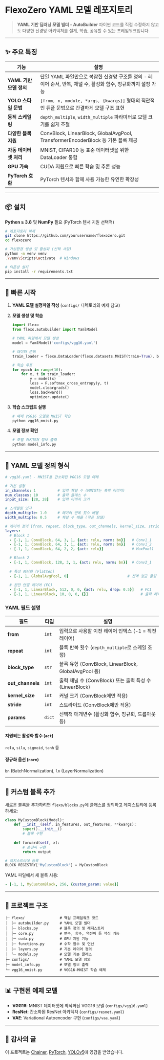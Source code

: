 # FlexoZero YAML 모델 레포지토리

> **YAML 기반 딥러닝 모델 빌더 - AutoBuilder**
> 파이썬 코드를 직접 수정하지 않고도 다양한 신경망 아키텍처를 설계, 학습, 공유할 수 있는 프레임워크입니다.

---

## ✨ 주요 특징

| 기능 | 설명 |
| --- | --- |
| **YAML 기반 모델 정의** | 단일 YAML 파일만으로 복잡한 신경망 구조를 정의 - 레이어 순서, 반복, 채널 수, 활성화 함수, 정규화까지 설정 가능 |
| **YOLO 스타일 문법** | `[from, n, module, *args, {kwargs}]` 형태의 직관적인 튜플 문법으로 간결하게 모델 구조 표현 |
| **동적 스케일링** | `depth_multiple`, `width_multiple` 파라미터로 모델 크기를 쉽게 조절 |
| **다양한 블록 지원** | ConvBlock, LinearBlock, GlobalAvgPool, TransformerEncoderBlock 등 기본 블록 제공 |
| **자동 데이터셋 처리** | MNIST, CIFAR10 등 표준 데이터셋을 위한 DataLoader 통합 |
| **GPU 가속** | CUDA 지원으로 빠른 학습 및 추론 성능 |
| **PyTorch 호환** | PyTorch 텐서와 함께 사용 가능한 유연한 확장성 |

---

## 📦 설치

**Python ≥ 3.8** 및 **NumPy** 필요 (PyTorch 텐서 지원 선택적)

```bash
# 레포지토리 복제
git clone https://github.com/yourusername/flexozero.git
cd flexozero

# 가상환경 생성 및 활성화 (선택 사항)
python -m venv venv
.\venv\Scripts\activate  # Windows

# 의존성 설치
pip install -r requirements.txt
```

---

## 🚀 빠른 시작

1. **YAML 모델 설정파일 작성** (`configs/` 디렉토리의 예제 참고)
2. **모델 생성 및 학습**

   ```python
   import flexo
   from flexo.autobuilder import YamlModel
   
   # YAML 파일에서 모델 생성
   model = YamlModel('configs/vgg16.yaml')
   
   # 데이터 준비
   train_loader = flexo.DataLoader(flexo.datasets.MNIST(train=True), batch_size=32)
   
   # 학습 루프
   for epoch in range(10):
       for x, t in train_loader:
           y = model(x)
           loss = F.softmax_cross_entropy(y, t)
           model.cleargrads()
           loss.backward()
           optimizer.update()
   ```

3. **학습 스크립트 실행**

   ```bash
   # 예제 VGG16 모델로 MNIST 학습
   python vgg16_mnist.py
   ```

4. **모델 정보 확인**

   ```bash
   # 모델 아키텍처 정보 출력
   python model_info.py
   ```

---

## 📝 YAML 모델 정의 형식

```yaml
# vgg16.yaml - MNIST용 간소화된 VGG16 모델 예제

# 기본 설정
in_channels: 1          # 입력 채널 수 (MNIST는 흑백 이미지)
num_classes: 10         # 출력 클래스 수
input_size: [28, 28]    # 입력 이미지 크기

# 스케일링 인자
depth_multiple: 1.0     # 레이어 반복 횟수 배율
width_multiple: 0.5     # 채널 수 배율 (작은 모델)

# 레이어 정의 [from, repeat, block_type, out_channels, kernel_size, stride, {params}]
layers:
  # Block 1
  - [-1, 1, ConvBlock, 64, 3, 1, {act: relu, norm: bn}]   # Conv1_1
  - [-1, 1, ConvBlock, 64, 3, 1, {act: relu, norm: bn}]   # Conv1_2
  - [-1, 1, ConvBlock, 64, 2, 2, {act: relu}]             # MaxPool1

  # Block 2
  - [-1, 1, ConvBlock, 128, 3, 1, {act: relu, norm: bn}]  # Conv2_1
  
  # 특성 평탄화 (Flatten)
  - [-1, 1, GlobalAvgPool, 0]                           # 전역 평균 풀링
  
  # 완전 연결 레이어 (FC)
  - [-1, 1, LinearBlock, 512, 0, 0, {act: relu, drop: 0.5}]   # FC1
  - [-1, 1, LinearBlock, 10, 0, 0, {}]                        # 출력 레이어
```

### YAML 필드 설명

| 필드 | 타입 | 설명 |
| --- | --- | --- |
| **from** | `int` | 입력으로 사용할 이전 레이어 인덱스 (-1 = 직전 레이어) |
| **repeat** | `int` | 블록 반복 횟수 (`depth_multiple`로 스케일 조정) |
| **block_type** | `str` | 블록 유형 (ConvBlock, LinearBlock, GlobalAvgPool 등) |
| **out_channels** | `int` | 출력 채널 수 (ConvBlock) 또는 출력 특성 수 (LinearBlock) |
| **kernel_size** | `int` | 커널 크기 (ConvBlock에만 적용) |
| **stride** | `int` | 스트라이드 (ConvBlock에만 적용) |
| **params** | `dict` | 선택적 매개변수 (활성화 함수, 정규화, 드롭아웃 등) |

#### 지원되는 활성화 함수 (`act`)
`relu`, `silu`, `sigmoid`, `tanh` 등

#### 정규화 옵션 (`norm`)
`bn` (BatchNormalization), `ln` (LayerNormalization)

---

## 🔧 커스텀 블록 추가

새로운 블록을 추가하려면 `flexo/blocks.py`에 클래스를 정의하고 레지스트리에 등록하세요:

```python
class MyCustomBlock(Model):
    def __init__(self, in_features, out_features, **kwargs):
        super().__init__()
        # 블록 구현
        
    def forward(self, x):
        # 순전파 구현
        return output

# 레지스트리에 등록
BLOCK_REGISTRY['MyCustomBlock'] = MyCustomBlock
```

YAML 파일에서 새 블록 사용:
```yaml
- [-1, 1, MyCustomBlock, 256, {custom_param: value}]
```

---

## 📁 프로젝트 구조

```
├─ flexo/                # 핵심 프레임워크 코드
│  ├─ autobuilder.py     # YAML 모델 빌더
│  ├─ blocks.py          # 블록 정의 및 레지스트리
│  ├─ core.py            # 변수, 함수, 역전파 등 핵심 기능
│  ├─ cuda.py            # GPU 지원 기능
│  ├─ functions.py       # 수학 함수 및 연산
│  ├─ layers.py          # 기본 레이어 정의
│  └─ models.py          # 모델 기본 클래스
├─ configs/              # YAML 모델 정의
├─ model_info.py         # 모델 정보 출력
└─ vgg16_mnist.py        # VGG16-MNIST 학습 예제
```

---

## 📊 구현된 예제 모델

* **VGG16**: MNIST 데이터셋에 최적화된 VGG16 모델 (`configs/vgg16.yaml`)
* **ResNet**: 간소화된 ResNet 아키텍처 (`configs/resnet.yaml`)
* **VAE**: Variational Autoencoder 구현 (`configs/vae.yaml`)

---

## 🙏 감사의 글

이 프로젝트는 [Chainer](https://github.com/chainer/chainer), [PyTorch](https://pytorch.org/), [YOLOv5](https://github.com/ultralytics/yolov5)에 영감을 받았습니다.
